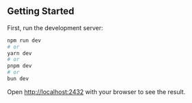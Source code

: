 ## Getting Started

First, run the development server:

```bash
npm run dev
# or
yarn dev
# or
pnpm dev
# or
bun dev
```

Open [http://localhost:2432](http://localhost:2432) with your browser to see the result.

